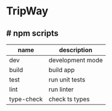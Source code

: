 # TripWay

## # npm scripts

| name       | description      |
|------------|------------------|
| dev        | development mode |
| build      | build app        |
| test       | run unit tests   |
| lint       | run linter       |
| type-check | check ts types   |
